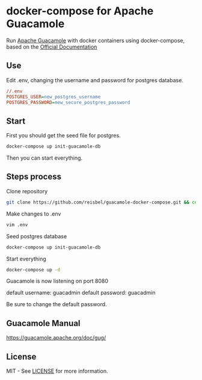 # docker-compose for Apache Guacamole

Run [Apache Guacamole](https://guacamole.apache.org/) with docker containers using docker-compose, based on the [Official Documentation](https://guacamole.apache.org/doc/gug/guacamole-docker.html)

## Use
Edit .env, changing the username and password for postgres database.
```cfg
//.env
POSTGRES_USER=new_postgres_username
POSTGRES_PASSWORD=new_secure_postgres_password
```
## Start
First you should get the seed file for postgres.
```bash
docker-compose up init-guacamole-db
```
Then you can start everything.

## Steps process

Clone repository
```bash
git clone https://github.com/reisbel/guacamole-docker-compose.git && cd guacamole-docker-compose
```

Make changes to .env
```bash
vim .env 
```

Seed postgres database
```bash
docker-compose up init-guacamole-db
```

Start everything
```bash
docker-compose up -d
```

Guacamole is now listening on port 8080

default username: guacadmin
default password: guacadmin

Be sure to change the default password.


## Guacamole Manual
https://guacamole.apache.org/doc/gug/


## License

MIT - See [LICENSE](LICENSE) for more information.